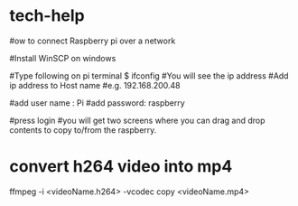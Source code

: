 # tech-help
#ow to connect Raspberry pi over a network

#Install WinSCP on windows 

#Type following on pi terminal
$ ifconfig
#You will see the ip address
#Add ip address to Host name 
#e.g. 192.168.200.48

#add user name : Pi
#add password: raspberry

#press login
#you will get two screens where you can drag and drop contents to copy to/from the raspberry.  
# convert h264 video into mp4
ffmpeg -i <videoName.h264> -vcodec copy <videoName.mp4>
